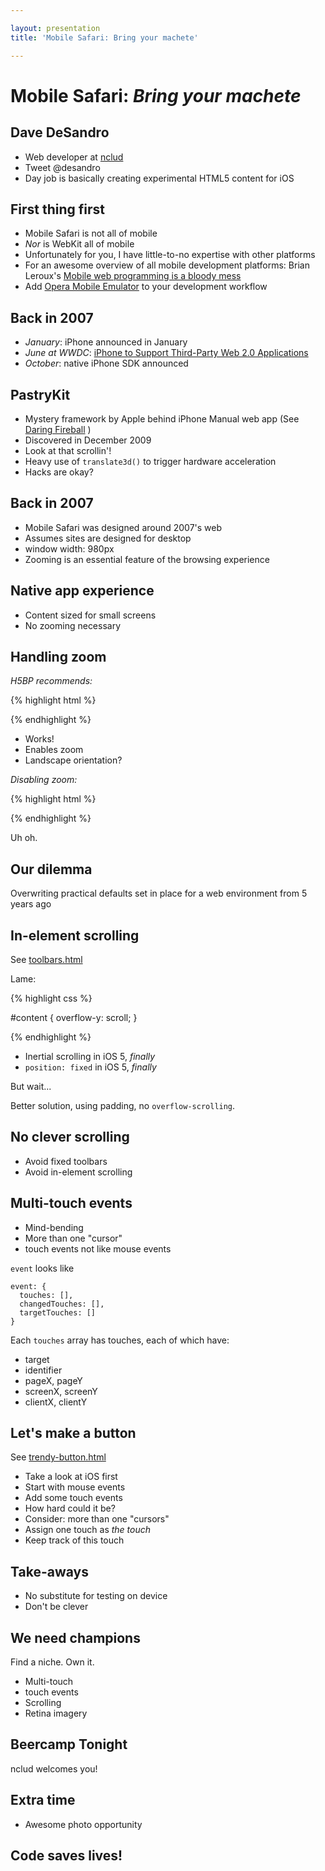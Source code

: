 ```yaml
---

layout: presentation
title: 'Mobile Safari: Bring your machete'

---
```


# Mobile Safari: _Bring your machete_

## Dave DeSandro

+ Web developer at [nclud](http://nclud.com)
+ Tweet @desandro
+ Day job is basically creating experimental HTML5 content for iOS

## First thing first

+ Mobile Safari is not all of mobile
+ _Nor_ is WebKit all of mobile
+ Unfortunately for you, I have little-to-no expertise with other platforms
+ For an awesome overview of all mobile development platforms: Brian Leroux's [Mobile web programming is a bloody mess](http://westcoastlogic.com/slides/debug-mobile)
+ Add [Opera Mobile Emulator](http://www.opera.com/developer/tools/mobile/) to your development workflow

## Back in 2007

+ _January_: iPhone announced in January
+ _June at WWDC_: [iPhone to Support Third-Party Web 2.0 Applications](http://www.apple.com/pr/library/2007/06/11iPhone-to-Support-Third-Party-Web-2-0-Applications.html)
+ _October_: native iPhone SDK announced

## PastryKit

+ Mystery framework by Apple behind iPhone Manual web app (See [Daring Fireball](http://daringfireball.net/2009/12/pastrykit) )
+ Discovered in December 2009
+ Look at that scrollin'!
+ Heavy use of `translate3d()` to trigger hardware acceleration
+ Hacks are okay?

## Back in 2007

+ Mobile Safari was designed around 2007's web
+ Assumes sites are designed for desktop
+ window width: 980px
+ Zooming is an essential feature of the browsing experience

## Native app experience

+ Content sized for small screens
+ No zooming necessary

## Handling zoom

_H5BP recommends:_

{% highlight html %}

<meta name="viewport" content="width=device-width">

{% endhighlight %}

+ Works!
+ Enables zoom
+ Landscape orientation?

_Disabling zoom:_

{% highlight html %}

<meta name="viewport" content="width=device-width, maximum-scale=1.0">

{% endhighlight %}

Uh oh.

## Our dilemma

Overwriting practical defaults set in place for a web environment from 5 years ago


## In-element scrolling

See [toolbars.html](toolbars.html)

Lame:

{% highlight css %}

 #content {
   overflow-y: scroll;
 }

{% endhighlight %}

+ Inertial scrolling in iOS 5, _finally_
+ `position: fixed` in iOS 5, _finally_



But wait...

Better solution, using padding, no `overflow-scrolling`.

## No clever scrolling

+ Avoid fixed toolbars
+ Avoid in-element scrolling

## Multi-touch events

+ Mind-bending
+ More than one "cursor"
+ touch events not like mouse events

`event` looks like

    event: {
      touches: [],
      changedTouches: [],
      targetTouches: []
    }

Each `touches` array has touches, each of which have:

- target
- identifier
- pageX, pageY
- screenX, screenY
- clientX, clientY

## Let's make a button

See [trendy-button.html](trendy-button.html)

+ Take a look at iOS first
+ Start with mouse events
+ Add some touch events
+ How hard could it be?
+ Consider: more than one "cursors"
+ Assign one touch as _the touch_
+ Keep track of this touch

## Take-aways

+ No substitute for testing on device
+ Don't be clever

## We need champions

Find a niche. Own it.

+ Multi-touch
+ touch events
+ Scrolling
+ Retina imagery

## Beercamp Tonight

nclud welcomes you!

## Extra time

+ Awesome photo opportunity

## Code saves lives!


